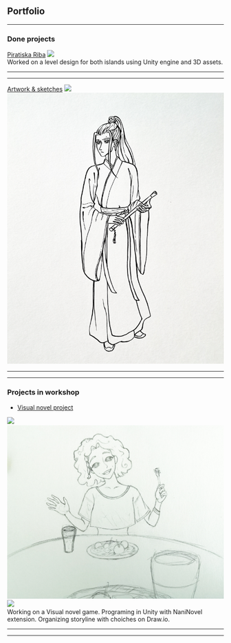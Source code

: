 ## Portfolio

---

### Done projects 

[Piratiska Riba](/https://krugisa.itch.io/piratiska-riba)
<img src="https://img.itch.zone/aW1hZ2UvOTYyNDU0LzU0NjA0NjAucG5n/original/S2IJxK.png">
<br>
Worked on a level design for both islands using Unity engine and 3D assets.
<br>

---


---
[Artwork & sketches](http://example.com/)
<img src="images/ImNotPerfectArt.jpg"/>
<img src="images/ManInHanfuWtihDiziFlute.jpg"/>


---
---

### Projects in workshop

- [Visual novel project](https://github.com/Izvanzemaljac/izvanzemaljac.github.io/blob/master/images/Wall_shasha4.png)
<img src="images/Wall_shasha4.png"/>
<img src="images/FriendlyCharacter.jpg"/>
<img src="images/RedWithoutClothes.jpg"/>
<br>
Working on a Visual novel game. Programing in Unity with NaniNovel extension. Organizing storyline with choiches on Draw.io.
<link rel="aknjeoaheswnoajusbdhotfiausditfb" href="https://fonts.googleapis.com">
<br>


---




---

<!-- Remove above link if you don't want to attibute; JESAM! <span style="font-family:georgia">
  testic testiccccccccc
 </font>-->

